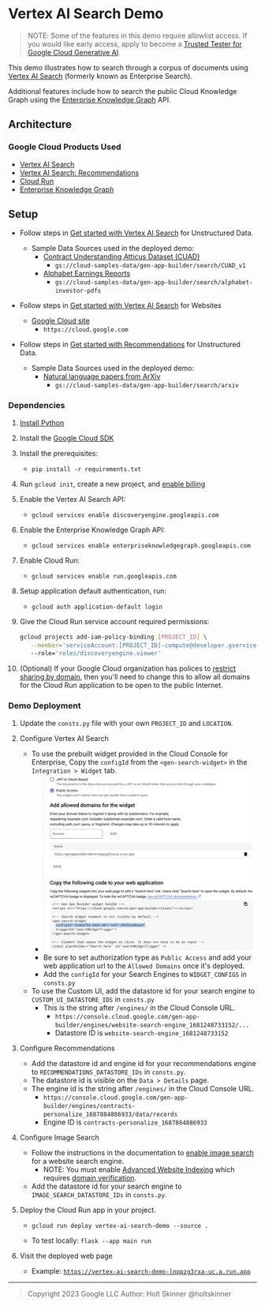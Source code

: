 # Vertex AI Search Demo

> NOTE: Some of the features in this demo require allowlist access. If you would like early access, apply to become a [Trusted Tester for Google Cloud Generative AI][trustedtester].

This demo illustrates how to search through a corpus of documents using [Vertex AI Search][enterprisesearch] (formerly known as Enterprise Search).

Additional features include how to search the public Cloud Knowledge Graph using the [Enterprise Knowledge Graph][enterpriseknowledgegraph] API.

## Architecture

### Google Cloud Products Used

- [Vertex AI Search][enterprisesearch]
- [Vertex AI Search: Recommendations][try_recommendations]
- [Cloud Run][cloudrun]
- [Enterprise Knowledge Graph][enterpriseknowledgegraph]

## Setup

- Follow steps in [Get started with Vertex AI Search][try_search] for Unstructured Data.

  - Sample Data Sources used in the deployed demo:
    - [Contract Understanding Atticus Dataset (CUAD)](https://www.atticusprojectai.org/cuad)
      - `gs://cloud-samples-data/gen-app-builder/search/CUAD_v1`
    - [Alphabet Earnings Reports](https://abc.xyz/investor/)
      - `gs://cloud-samples-data/gen-app-builder/search/alphabet-investor-pdfs`

- Follow steps in [Get started with Vertex AI Search][try_search] for Websites

  - [Google Cloud site](https://cloud.google.com)
    - `https://cloud.google.com`

- Follow steps in [Get started with Recommendations][try_recommendations] for Unstructured Data.

  - Sample Data Sources used in the deployed demo:
    - [Natural language papers from ArXiv](https://arxiv.org)
      - `gs://cloud-samples-data/gen-app-builder/search/arxiv`

### Dependencies

1. [Install Python](https://www.python.org/downloads/)
2. Install the [Google Cloud SDK](https://cloud.google.com/sdk/docs/install)
3. Install the prerequisites:
   - `pip install -r requirements.txt`
4. Run `gcloud init`, create a new project, and
   [enable billing](https://cloud.google.com/billing/docs/how-to/modify-project#enable_billing_for_a_project)
5. Enable the Vertex AI Search API:
   - `gcloud services enable discoveryengine.googleapis.com`
6. Enable the Enterprise Knowledge Graph API:
   - `gcloud services enable enterpriseknowledgegraph.googleapis.com`
7. Enable Cloud Run:
   - `gcloud services enable run.googleapis.com`
8. Setup application default authentication, run:
   - `gcloud auth application-default login`
9. Give the Cloud Run service account required permissions:

   ```sh
   gcloud projects add-iam-policy-binding [PROJECT_ID] \
      --member='serviceAccount:[PROJECT_ID]-compute@developer.gserviceaccount.com' \ 
      --role='roles/discoveryengine.viewer'
   ```

10. (Optional) If your Google Cloud organization has polices to [restrict sharing by domain](https://cloud.google.com/resource-manager/docs/organization-policy/restricting-domains), then you'll need to change this to allow all domains for the Cloud Run application to be open to the public Internet.

### Demo Deployment

1. Update the `consts.py` file with your own `PROJECT_ID` and `LOCATION`.

2. Configure Vertex AI Search

   - To use the prebuilt widget provided in the Cloud Console for Enterprise, Copy the `configId` from the `<gen-search-widget>` in the `Integration > Widget` tab.
     - ![configId](img/configId.png)
     - Be sure to set authorization type as `Public Access` and add your web application url to the `Allowed Domains` once it's deployed.
     - Add the `configId` for your Search Engines to `WIDGET_CONFIGS` in `consts.py`
   - To use the Custom UI, add the datastore id for your search engine to `CUSTOM_UI_DATASTORE_IDS` in `consts.py`
     - This is the string after `/engines/` in the Cloud Console URL.
       - `https://console.cloud.google.com/gen-app-builder/engines/website-search-engine_1681248733152/...`
       - Datastore ID is `website-search-engine_1681248733152`

3. Configure Recommendations

   - Add the datastore id and engine id for your recommendations engine to `RECOMMENDATIONS_DATASTORE_IDs` in `consts.py`.
   - The datastore id is visible on the `Data > Details` page.
   - The engine id is the string after `/engines/` in the Cloud Console URL.
     - `https://console.cloud.google.com/gen-app-builder/engines/contracts-personalize_1687884886933/data/records`
     - Engine ID is `contracts-personalize_1687884886933`

4. Configure Image Search

   - Follow the instructions in the documentation to [enable image search](https://cloud.google.com/generative-ai-app-builder/docs/image-search#enable-advanced) for a website search engine.
      - NOTE: You must enable [Advanced Website Indexing](https://cloud.google.com/generative-ai-app-builder/docs/about-advanced-features#advanced-website-indexing) which requires [domain verification](https://cloud.google.com/generative-ai-app-builder/docs/domain-verification).
   - Add the datastore id for your search engine to `IMAGE_SEARCH_DATASTORE_IDs` in `consts.py`.

5. Deploy the Cloud Run app in your project.

   - `gcloud run deploy vertex-ai-search-demo --source .`

   - To test locally: `flask --app main run`

6. Visit the deployed web page
   - Example: [`https://vertex-ai-search-demo-lnppzg3rxa-uc.a.run.app`](https://vertex-ai-search.web.app/)

---

> Copyright 2023 Google LLC
> Author: Holt Skinner @holtskinner

[cloudrun]: https://cloud.google.com/run
[enterpriseknowledgegraph]: https://cloud.google.com/enterprise-knowledge-graph/docs/overview
[enterprisesearch]: https://cloud.google.com/enterprise-search
[try_recommendations]: https://cloud.google.com/generative-ai-app-builder/docs/try-personalize
[try_search]: https://cloud.google.com/generative-ai-app-builder/docs/try-enterprise-search
[trustedtester]: https://cloud.google.com/ai/earlyaccess/join

